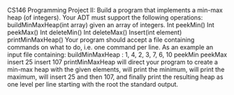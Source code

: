 CS146 Programming Project II:
Build a program that implements a min-max heap (of integers). Your ADT must support the following operations:
buildMinMaxHeap(int array) given an array of integers. Int peekMin()
Int peekMax()
Int deleteMin()
Int deleteMax()
Insert(int element)
printMinMaxHeap()
Your program should accept a file containing commands on what to do, i.e. one command per line. As an example an input file containing:
buildMinMaxHeap : 1, 4, 2, 3, 7, 6, 10 peekMin
peekMax
insert 25
insert 107
printMinMaxHeap
will direct your program to create a min-max heap with the given elements, will print the minimum, will print the maximum, will insert 25 and then 107, and finally print the resulting heap as one level per line starting with the root the standard output.